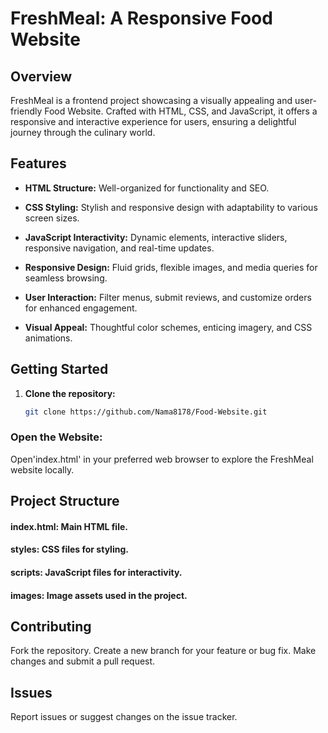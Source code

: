 # FreshMeal: A Responsive Food Website

## Overview

FreshMeal is a frontend project showcasing a visually appealing and user-friendly Food Website. Crafted with HTML, CSS, and JavaScript, it offers a responsive and interactive experience for users, ensuring a delightful journey through the culinary world.

## Features

- **HTML Structure:** Well-organized for functionality and SEO.
  
- **CSS Styling:** Stylish and responsive design with adaptability to various screen sizes.
  
- **JavaScript Interactivity:** Dynamic elements, interactive sliders, responsive navigation, and real-time updates.

- **Responsive Design:** Fluid grids, flexible images, and media queries for seamless browsing.

- **User Interaction:** Filter menus, submit reviews, and customize orders for enhanced engagement.

- **Visual Appeal:** Thoughtful color schemes, enticing imagery, and CSS animations.

## Getting Started

1. **Clone the repository:**

   ```bash
   git clone https://github.com/Nama8178/Food-Website.git
   
### Open the Website:

Open'index.html' in your preferred web browser to explore the FreshMeal website locally.

## Project Structure
#### index.html: Main HTML file.

#### styles: CSS files for styling.

#### scripts: JavaScript files for interactivity.

#### images: Image assets used in the project.

## Contributing
Fork the repository.
Create a new branch for your feature or bug fix.
Make changes and submit a pull request.
## Issues
Report issues or suggest changes on the issue tracker.

